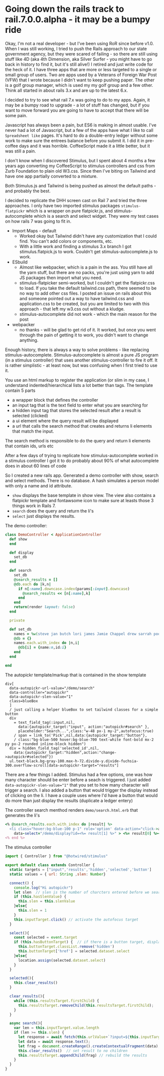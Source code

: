 # Going down the rails track to rail.7.0.0.alpha - it may be a bumpy ride

Okay, I'm not a real developer - but I've been using RoR since before v1.0. When I was still working, I tried to push the Rails approach to our state government agency, but they were scared of failing - so there are still using stuff like 4D (aka 4th Dimension, aka Silver Surfer - you might have to go back in history to find it, but it's still alive!) I retired and just write code for the heck of it. I have three apps that are more or less targeted to a single or small group of users. Two are apps used by a Veterans of Foreign War Post (VFW) that I wrote because I didn't want to keep pushing paper. The other is a golf group manager, which is used my my golf group and a few other. Think all started in about rails 3.x and are up to the latest 6.x. 

I decided to try to see what rail 7.x was going to do to my apps. Again, it may be a bumpy road to upgrade - a lot of stuff has changed, but if you want to move forward you are going to have to accept that there will be some pain.

Javascript has always been a pain, but ES6 is making in almost usable. I've never had a lot of Javascript, but a few of the apps have what I like to call `Spreadsheet like` pages. It's hard to do a double-entry ledger without some work to make sure the entrees balance before you submit it. I did it in pre-coffee days and it was horrible. CoffeeScript made it a little better, but it was still a pain.

I don't know when I discovered Stimulus, but I spent about 4 months a few years ago converting my CoffeeScript to stimulus controllers and css from Zurb Foundation to plain old W3.css. Since then I've biting on Tailwind and have one app partially converted to a mixture. 

Both Stimulus.js and Tailwind is being pushed as almost the default paths - and probably the best.

I decided to replicate the DHH screen cast on Rail 7 and tried the three approaches. I only have two imported stimulus packages `stimulus-flatpickr` which is a wrapper on pure flatpickr.js, and stimulus-autocomplete which is a search and select widget. They were my test cases on how rails 7 was going to fit in.

* Import Maps - default
    * Worked okay but Tailwind didn't have any customization that I could find. You can't add colors or components, etc.
    * With a little work and finding a stimulus 3.x branch I got stimulus.flatpick.js to work. Couldn't get stimulus-autocomplete.js to work.
* ESbuild
    * Almost like webpacker, which is a pain in the ass. You still have all the yarn stuff, but there are no packs, you're just using yarn to add JS packages then import what you need.
    * stimulus-flatpicker semi-worked, but I couldn't get the flatpickr.css to load. If you take the default tailwind.css path, there seemed to be no way to add other css files. I posted an issue on rails about this and someone pointed out a way to have tailwind.css and application.css to be created, but you are limited to two with this approach - that left my w3.css out without a kludge.
    * stimulus-autocomplete did not work - which the main reason for the post
* webpacker
    * no thanks - will be glad to get rid of it. It worked, but once you went through the pain of getting it to work, you didn't want to change anything.

Enough history, there is always a way to solve problems - like replacing stimulus-autocomplete. Stimulus-autocomplete is almost a pure JS program (in a stimulus controller) that uses another stimulus-controller to fire it off. It is rather simplistic - at least now, but was confusing when I first tried to use it.

You use an html markup to register the application (or slim in my case, I understand indented/hierarchical lists a lot better than tags. The template contain 5 parts

* a wrapper block that defines the controller
* an input tag that is the text field to enter what you are searching for
* a hidden input tag that stores the selected result after a result is selected (clicked)
* a ui element where the query result will be displayed
* a url that calls the search method that creates and returns li elements that match the input.

The search method is responsible to do the query and return li elements that contain ids, urls etc

After a few days of trying to replicate how stimulus-autocomplete worked in a stimulus controller I got it to do probably about 90% of what autocomplete does in about 60 lines of code

So I created a new rails app. Generated a demo controller with  show, search and select methods. There is no database. A hash simulates a person model with only a name and id attribute.

* `show` displays the base template in show view. The view also contains a flatpickr template and fontawsome icon to make sure at leasts those 3 things work in Rails 7.
* `search` does the query and return the li's
* `select` just displays the results.

The demo controller:

```ruby
class DemoController < ApplicationController
  def show
  end

  def display
    set_db
  end

  def search
    set_db
    @search_results = []
    @db.each do |k,n|
      if n[:name].downcase.index(params[:input].downcase)
        @search_results << [n[:name],k]
      end
    end
    return(render layout: false)
  end

  private

  def set_db
    names = %w(steve jan butch lori james Jamie Chappel drew sarrah poochie wimpie callie cammie momma peaks grouchie leftey rightey tigger).sort
    @db = {}
    names.each.with_index do |n,i|
      @db[i] = {name:n,id:i}
    end
  end

end
```

The autopickr template/markup that is contained in the show template

```ruby-slim
div[
  data-autopickr-url-value="/demo/search" 
  data-controller="autopickr"
  data-autopickr-slen-value="1"
  class=blueBox
  ]
  / just calling a helper blueBox to set tailwind classes for a simple button
  div
    = text_field_tag(:input,nil,
      data:{autopickr_target:"input", action:"autopickr#search" },
      placeholder:"Search...",class:"w-48 px-1 my-2",autofocus:true)
    / span = link_to('Pick',nil,data:{autopickr_target:"button"}, 
    / class:"bg-blue-500 hover:bg-blue-700 text-white font-bold mx-2 py px-2 rounded inline-block hidden")
  div = hidden_field_tag('selected_id',nil,
    data:{autopickr_target:"hidden",action:"change->autopickr#selected"})
  ul.text-black.bg-gray-100.max-h-72.divide-y.divide-fuchsia-300.overflow-scroll[data-autopickr-target="results"] 
```

There are a few things I added. Stimulus had a few options, one was how many character should be enter before a seach is triggered. I just added `data-autopickr-slen-value="1"` that you set to how many character will trigger a search. I also added a button that would trigger the display instead of clicking on the li. I have a couple uses where I'd have a button that would do more than just display the results (duplicate a ledger entery)

The controller search menthod renders `demo/search.html.erb` that generates the li's

```ruby
<% @search_results.each.with_index do |result| %>
  <li class="hover:bg-blue-100 p-1" role='option' data-action="click->autopickr#select" data-select-id="<%= result[1] %>"
    data-select="/demo/display?id=<%= result[1] %>" > <%= result[0] %></li>
<% end %>

```

The stimulus controller

```javascript
import { Controller } from "@hotwired/stimulus"

export default class extends Controller {
  static targets = ["input",'results','hidden','selected','button']
  static values = { url: String ,slen: Number}

  connect() {
    console.log("Hi autopickr")
    let slen  // slen is the number of charcters entered before we search/query
    if (this.hasSlenValue) {
      this.slen = this.slenValue
    }else{
      this.slen = 1
    }
    this.inputTarget.click() // activate the autofocus target
  }

  select(){
    const selected = event.target
    if (this.hasButtonTarget) {  // if there is a button target, display instead of following url
      this.buttonTarget.classList.remove('hidden')
      this.buttonTarget['href'] = selected.dataset.select
    }else{
      location.assign(selected.dataset.select)
    }
  }

  selected(){
    this.clear_results()
  }

  clear_results(){
    while (this.resultsTarget.firstChild) {
      this.resultsTarget.removeChild(this.resultsTarget.firstChild);
    }
  }

  async search(){
    var len = this.inputTarget.value.length
    if (len >= this.slen) { 
      let response = await fetch(this.urlValue+`?input=${this.inputTarget.value}`);
      let data = await response.text();
      let frag = document.createRange().createContextualFragment(data);
      this.clear_results()  // set result to no children
      this.resultsTarget.appendChild(frag) // rebuild the results
    }
  }
}

```